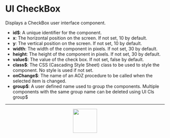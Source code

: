 # UI CheckBox
Displays a CheckBox user interface component.
- **id&dollar;**: A unique identifier for the component.
- **x**: The horizontal position on the screen. If not set, 10 by default.
- **y**: The vertical position on the screen. If not set, 10 by default.
- **width**: The width of the component in pixels. If not set, 30 by default.
- **height**: The height of the component in pixels. If not set, 30 by default.
- **value&dollar;**: The value of the check box. If not set, false by default.
- **class&dollar;**: The CSS (Cascading Style Sheet) class to be used to style the component. No style is used if not set.
- **onChange&dollar;**: The name of an AOZ procedure to be called when the selected item is changed.
- **group&dollar;**: A user defined name used to group the components. Multiple components with the same group name can be deleted using UI Cls group&dollar;
---
<p align="center"><img valign="middle" width="76px" src="https://drive.google.com/uc?export=view&id=1c2KO0LJpvMS9X9CAGV6dOfciR7OWhdKA" /></p>
